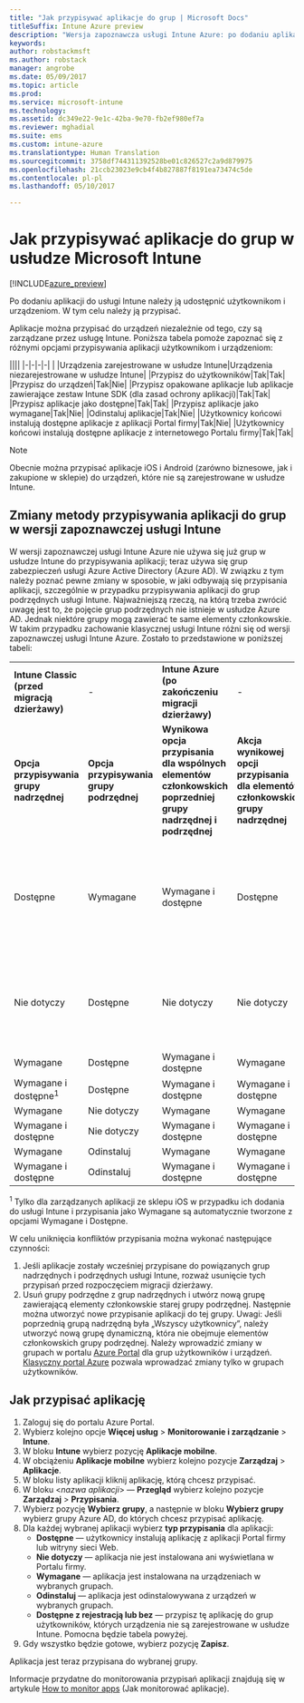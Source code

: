 ```yaml
---
title: "Jak przypisywać aplikacje do grup | Microsoft Docs"
titleSuffix: Intune Azure preview
description: "Wersja zapoznawcza usługi Intune Azure: po dodaniu aplikacji do usługi Intune należy przypisać ją do grup użytkowników lub urządzeń."
keywords: 
author: robstackmsft
ms.author: robstack
manager: angrobe
ms.date: 05/09/2017
ms.topic: article
ms.prod: 
ms.service: microsoft-intune
ms.technology: 
ms.assetid: dc349e22-9e1c-42ba-9e70-fb2ef980ef7a
ms.reviewer: mghadial
ms.suite: ems
ms.custom: intune-azure
ms.translationtype: Human Translation
ms.sourcegitcommit: 3758df744311392528be01c826527c2a9d879975
ms.openlocfilehash: 21ccb23023e9cb4f4b827887f8191ea73474c5de
ms.contentlocale: pl-pl
ms.lasthandoff: 05/10/2017

---
```


# <a name="how-to-assign-apps-to-groups-with-microsoft-intune"></a>Jak przypisywać aplikacje do grup w usłudze Microsoft Intune

[!INCLUDE[azure_preview](../includes/azure_preview.md)]

Po dodaniu aplikacji do usługi Intune należy ją udostępnić użytkownikom i urządzeniom. W tym celu należy ją przypisać.

Aplikacje można przypisać do urządzeń niezależnie od tego, czy są zarządzane przez usługę Intune. Poniższa tabela pomoże zapoznać się z różnymi opcjami przypisywania aplikacji użytkownikom i urządzeniom:

||||
|-|-|-|-|
|&nbsp;|Urządzenia zarejestrowane w usłudze Intune|Urządzenia niezarejestrowane w usłudze Intune|
|Przypisz do użytkowników|Tak|Tak|
|Przypisz do urządzeń|Tak|Nie|
|Przypisz opakowane aplikacje lub aplikacje zawierające zestaw Intune SDK (dla zasad ochrony aplikacji)|Tak|Tak|
|Przypisz aplikacje jako dostępne|Tak|Tak|
|Przypisz aplikacje jako wymagane|Tak|Nie|
|Odinstaluj aplikacje|Tak|Nie|
|Użytkownicy końcowi instalują dostępne aplikacje z aplikacji Portal firmy|Tak|Nie|
|Użytkownicy końcowi instalują dostępne aplikacje z internetowego Portalu firmy|Tak|Tak|

> [!NOTE]
> Obecnie można przypisać aplikacje iOS i Android (zarówno biznesowe, jak i zakupione w sklepie) do urządzeń, które nie są zarejestrowane w usłudze Intune.

## <a name="changes-to-how-you-assign-apps-to-groups-in-the-intune-preview"></a>Zmiany metody przypisywania aplikacji do grup w wersji zapoznawczej usługi Intune

W wersji zapoznawczej usługi Intune Azure nie używa się już grup w usłudze Intune do przypisywania aplikacji; teraz używa się grup zabezpieczeń usługi Azure Active Directory (Azure AD). W związku z tym należy poznać pewne zmiany w sposobie, w jaki odbywają się przypisania aplikacji, szczególnie w przypadku przypisywania aplikacji do grup podrzędnych usługi Intune.
Najważniejszą rzeczą, na którą trzeba zwrócić uwagę jest to, że pojęcie grup podrzędnych nie istnieje w usłudze Azure AD. Jednak niektóre grupy mogą zawierać te same elementy członkowskie. W takim przypadku zachowanie klasycznej usługi Intune różni się od wersji zapoznawczej usługi Intune Azure. Zostało to przedstawione w poniższej tabeli:

||||||
|-|-|-|-|-|
|**Intune Classic (przed migracją dzierżawy)**|-|**Intune Azure (po zakończeniu migracji dzierżawy)**|-|**Więcej informacji**|
|**Opcja przypisywania grupy nadrzędnej**|**Opcja przypisywania grupy podrzędnej**|**Wynikowa opcja przypisania dla wspólnych elementów członkowskich poprzedniej grupy nadrzędnej i podrzędnej**|**Akcja wynikowej opcji przypisania dla elementów członkowskich grupy nadrzędnej**|-|    
|Dostępne|Wymagane|Wymagane i dostępne|Dostępne|Wymagane i dostępne oznacza, że aplikacje przypisane w razie potrzeby można także znaleźć w aplikacji Portal firmy.
|Nie dotyczy|Dostępne|Nie dotyczy|Nie dotyczy|Obejście problemu: usuń opcję przypisywania „Nie dotyczy” z grupy nadrzędnej usługi Intune.
|Wymagane|Dostępne|Wymagane i dostępne|Wymagane|-|
|Wymagane i dostępne<sup>1</sup>|Dostępne|Wymagane i dostępne|Wymagane i dostępne|-|    
|Wymagane|Nie dotyczy|Wymagane|Wymagane|-|    
|Wymagane i dostępne|Nie dotyczy|Wymagane i dostępne|Wymagane i dostępne|-|    
|Wymagane|Odinstaluj|Wymagane|Wymagane|-|    
|Wymagane i dostępne|Odinstaluj|Wymagane i dostępne|Wymagane i dostępne|-|
<sup>1</sup> Tylko dla zarządzanych aplikacji ze sklepu iOS w przypadku ich dodania do usługi Intune i przypisania jako Wymagane są automatycznie tworzone z opcjami Wymagane i Dostępne.

W celu uniknięcia konfliktów przypisania można wykonać następujące czynności:

1.    Jeśli aplikacje zostały wcześniej przypisane do powiązanych grup nadrzędnych i podrzędnych usługi Intune, rozważ usunięcie tych przypisań przed rozpoczęciem migracji dzierżawy.
2.    Usuń grupy podrzędne z grup nadrzędnych i utwórz nową grupę zawierającą elementy członkowskie starej grupy podrzędnej. Następnie można utworzyć nowe przypisanie aplikacji do tej grupy.
Uwagi: Jeśli poprzednią grupą nadrzędną była „Wszyscy użytkownicy”, należy utworzyć nową grupę dynamiczną, która nie obejmuje elementów członkowskich grupy podrzędnej.
Należy wprowadzić zmiany w grupach w portalu [Azure Portal](https://portal.azure.com/) dla grup użytkowników i urządzeń. [Klasyczny portal Azure](https://manage.windowsazure.com/) pozwala wprowadzać zmiany tylko w grupach użytkowników.


## <a name="how-to-assign-an-app"></a>Jak przypisać aplikację

1. Zaloguj się do portalu Azure Portal.
2. Wybierz kolejno opcje **Więcej usług** > **Monitorowanie i zarządzanie** > **Intune**.
3. W bloku **Intune** wybierz pozycję **Aplikacje mobilne**.
1. W obciążeniu **Aplikacje mobilne** wybierz kolejno pozycje **Zarządzaj** > **Aplikacje**.
2. W bloku listy aplikacji kliknij aplikację, którą chcesz przypisać.
3. W bloku <*nazwa aplikacji*> — **Przegląd** wybierz kolejno pozycje **Zarządzaj** > **Przypisania**.
4. Wybierz pozycję **Wybierz grupy**, a następnie w bloku **Wybierz grupy** wybierz grupy Azure AD, do których chcesz przypisać aplikację.
5. Dla każdej wybranej aplikacji wybierz **typ przypisania** dla aplikacji:
    - **Dostępne** — użytkownicy instalują aplikację z aplikacji Portal firmy lub witryny sieci Web.
    - **Nie dotyczy** — aplikacja nie jest instalowana ani wyświetlana w Portalu firmy.
    - **Wymagane** — aplikacja jest instalowana na urządzeniach w wybranych grupach.
    - **Odinstaluj** — aplikacja jest odinstalowywana z urządzeń w wybranych grupach.
    - **Dostępne z rejestracją lub bez** — przypisz tę aplikację do grup użytkowników, których urządzenia nie są zarejestrowane w usłudze Intune. Pomocna będzie tabela powyżej.
6. Gdy wszystko będzie gotowe, wybierz pozycję **Zapisz**.

Aplikacja jest teraz przypisana do wybranej grupy.

Informacje przydatne do monitorowania przypisań aplikacji znajdują się w artykule [How to monitor apps](monitor-apps.md) (Jak monitorować aplikacje).

